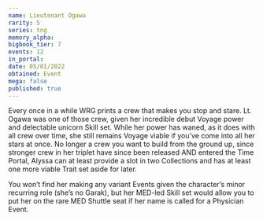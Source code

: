 ```yaml
---
name: Lieutenant Ogawa
rarity: 5
series: tng
memory_alpha:
bigbook_tier: 7
events: 12
in_portal:
date: 05/01/2022
obtained: Event
mega: false
published: true
---
```


Every once in a while WRG prints a crew that makes you stop and stare. Lt. Ogawa was one of those crew, given her incredible debut Voyage power and delectable unicorn Skill set. While her power has waned, as it does with all crew over time, she still remains Voyage viable if you’ve come into all her stars at once. No longer a crew you want to build from the ground up, since stronger crew in her triplet have since been released AND entered the Time Portal, Alyssa can at least provide a slot in two Collections and has at least one more viable Trait set aside for later. 

You won’t find her making any variant Events given the character’s minor recurring role (she’s no Garak), but her MED-led Skill set would allow you to put her on the rare MED Shuttle seat if her name is called for a Physician Event.
